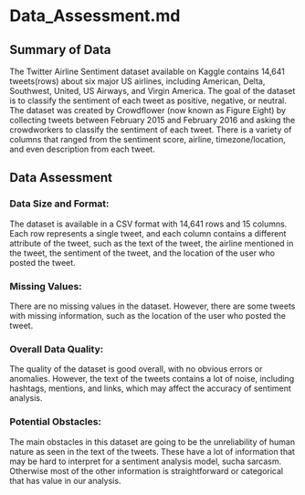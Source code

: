 # Data_Assessment.md

## Summary of Data
The Twitter Airline Sentiment dataset available on Kaggle contains 14,641 tweets(rows) about six major US airlines, including American, Delta, Southwest, United, US Airways, and Virgin America. The goal of the dataset is to classify the sentiment of each tweet as positive, negative, or neutral. The dataset was created by Crowdflower (now known as Figure Eight) by collecting tweets between February 2015 and February 2016 and asking the crowdworkers to classify the sentiment of each tweet. There is a variety of columns that ranged from the sentiment score, airline, timezone/location, and even description from each tweet.

## Data Assessment

### Data Size and Format:
The dataset is available in a CSV format with 14,641 rows and 15 columns. Each row represents a single tweet, and each column contains a different attribute of the tweet, such as the text of the tweet, the airline mentioned in the tweet, the sentiment of the tweet, and the location of the user who posted the tweet.

### Missing Values:
There are no missing values in the dataset. However, there are some tweets with missing information, such as the location of the user who posted the tweet.

### Overall Data Quality:
The quality of the dataset is good overall, with no obvious errors or anomalies. However, the text of the tweets contains a lot of noise, including hashtags, mentions, and links, which may affect the accuracy of sentiment analysis. 

### Potential Obstacles:
The main obstacles in this dataset are going to be the unreliability of human nature as seen in the text of the tweets. These have a lot of information that may be hard to interpret for a sentiment analysis model, sucha sarcasm. Otherwise most of the other information is straightforward or categorical that has value in our analysis.